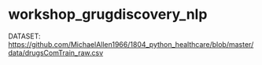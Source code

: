 # workshop_grugdiscovery_nlp

DATASET: https://github.com/MichaelAllen1966/1804_python_healthcare/blob/master/data/drugsComTrain_raw.csv
